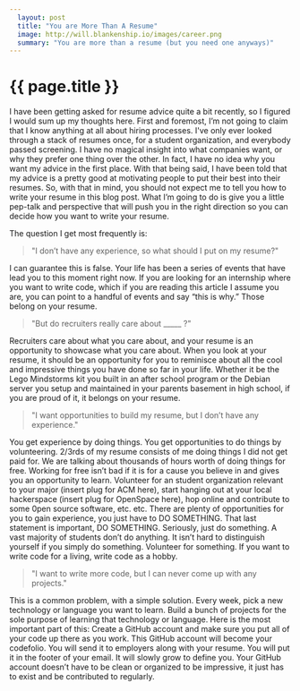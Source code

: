 ```yaml
---
  layout: post
  title: "You are More Than A Resume"
  image: http://will.blankenship.io/images/career.png
  summary: "You are more than a resume (but you need one anyways)"
---
```


# {{ page.title }}

I have been getting asked for resume advice quite a bit recently, so I figured I would sum up my thoughts here. First and foremost, I’m not going to claim that I know anything at all about hiring processes. I've only ever looked through a stack of resumes once, for a student organization, and everybody passed screening. I have no magical insight into what companies want, or why they prefer one thing over the other. In fact, I have no idea why you want my advice in the first place. With that being said, I have been told that my advice is a pretty good at motivating people to put their best into their resumes. So, with that in mind, you should not expect me to tell you how to write your resume in this blog post. What I’m going to do is give you a little pep-talk and perspective that will push you in the right direction so you can decide how you want to write your resume.

The question I get most frequently is:

> "I don’t have any experience, so what should I put on my resume?"

I can guarantee this is false. Your life has been a series of events that have lead you to this moment right now. If you are looking for an internship where you want to write code, which if you are reading this article I assume you are, you can point to a handful of events and say “this is why.” Those belong on your resume.

> "But do recruiters really care about _____ ?"

Recruiters care about what you care about, and your resume is an opportunity to showcase what you care about. When you look at your resume, it should be an opportunity for you to reminisce about all the cool and impressive things you have done so far in your life. Whether it be the Lego Mindstorms kit you built in an after school program or the Debian server you setup and maintained in your parents basement in high school, if you are proud of it, it belongs on your resume.

> "I want opportunities to build my resume, but I don’t have any experience."

You get experience by doing things. You get opportunities to do things by volunteering. 2/3rds of my resume consists of me doing things I did not get paid for. We are talking about thousands of hours worth of doing things for free. Working for free isn’t bad if it is for a cause you believe in and gives you an opportunity to learn. Volunteer for an student organization relevant to your major (insert plug for ACM here), start hanging out at your local hackerspace (insert plug for OpenSpace here), hop online and contribute to some 0pen source software, etc. etc. There are plenty of opportunities for you to gain experience, you just have to DO SOMETHING.
That last statement is important, DO SOMETHING. Seriously, just do something. A vast majority of students don’t do anything. It isn’t hard to distinguish yourself if you simply do something. Volunteer for something. If you want to write code for a living, write code as a hobby.

> "I want to write more code, but I can never come up with any projects."

This is a common problem, with a simple solution. Every week, pick a new technology or language you want to learn. Build a bunch of projects for the sole purpose of learning that technology or language. Here is the most important part of this: Create a GitHub account and make sure you put all of your code up there as you work. This GitHub account will become your codefolio. You will send it to employers along with your resume. You will put it in the footer of your email. It will slowly grow to define you. Your GitHub account doesn’t have to be clean or organized to be impressive, it just has to exist and be contributed to regularly.
